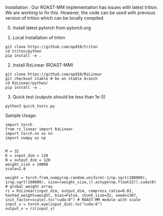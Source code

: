 
Installation :
Our ROAST-MM implementation has issues with latest trition. We are working to fix this. However, the code can be used with previous version of trition which can be locally compiled. 

0. Install latest pytorch from pytorch.org

1. Local Installation of triton
```
git clone https://github.com/apd10/triton
cd triton/python
pip install -e . 
```

2. Install RzLinear (ROAST-MM)
```
git clone https://github.com/apd10/RzLinear 
git checkout stable # be on stable branch
cd RzLinear/python/
pip install -e .
```

3. Quick test (outputs should be less than 1e-5)
```
python3 quick_tests.py
```




Sample Usage:

```
import torch
from rz_linear import RzLinear 
import torch.nn as nn
import numpy as np


M = 32
K = input_dim = 128
N = output_dim = 128
weight_size = 10000
scale=2.0

weight = torch.from_numpy(np.random.uniform(-1/np.sqrt(100000), 1/np.sqrt(100000), size=(weight_size,)).astype(np.float32)).cuda(0)   # global weight array 
rz = RzLinear(input_dim, output_dim, compress_ratio=0.01, hashed_weight=weight, bias=False, chunk_size=32, seed=1367, init_factor=scale).to("cuda:0") # ROAST-MM module with scale
input_v = torch.eye(input_dim).to("cuda:0")
output_v = rz(input_v)

```
